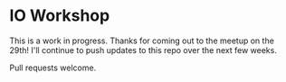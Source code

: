 
IO Workshop
===========

This is a work in progress.  Thanks for coming out to the meetup on the 29th!
I'll continue to push updates to this repo over the next few weeks.

Pull requests welcome.

